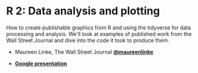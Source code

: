 # R 2: Data analysis and plotting

How to create publishable graphics from R and using the tidyverse for data processing and analysis. We'll look at examples of published work from the Wall Street Journal and dive into the code it took to produce them.
  
* Maureen Linke, The Wall Street Journal
   **[@maureenlinke](http://www.twitter.com/maureenlinke)**

* **[Google presentation](https://docs.google.com/presentation/d/1-2toLjn_6dK2VC__UmKp-AowD8rknZ4NQbn3P5IKLQ0/edit#slide=id.g70df2c38e5_0_114)**
